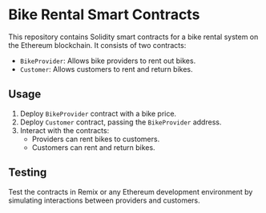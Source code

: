 # Bike Rental Smart Contracts

This repository contains Solidity smart contracts for a bike rental system on the Ethereum blockchain. It consists of two contracts:

- `BikeProvider`: Allows bike providers to rent out bikes.
- `Customer`: Allows customers to rent and return bikes.

## Usage

1. Deploy `BikeProvider` contract with a bike price.
2. Deploy `Customer` contract, passing the `BikeProvider` address.
3. Interact with the contracts:
   - Providers can rent bikes to customers.
   - Customers can rent and return bikes.

## Testing

Test the contracts in Remix or any Ethereum development environment by simulating interactions between providers and customers.
